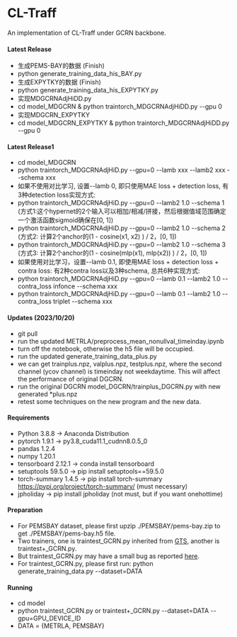 # CL-Traff
An implementation of CL-Traff under GCRN backbone.
#### Latest Release
* 生成PEMS-BAY的数据 (Finish)
* python generate_training_data_his_BAY.py
* 生成EXPYTKY的数据 (Finish)
* python generate_training_data_his_EXPYTKY.py
* 实现MDGCRNAdjHiDD.py
* cd model_MDGCRN & python traintorch_MDGCRNAdjHiDD.py --gpu 0
* 实现MDGCRN_EXPYTKY
* cd model_MDGCRN_EXPYTKY & python traintorch_MDGCRNAdjHiDD.py --gpu 0

#### Latest Release1
* cd model_MDGCRN
* python traintorch_MDGCRNAdjHiD.py --gpu=0 --lamb xxx --lamb2 xxx --schema xxx
* 如果不使用对比学习, 设置--lamb 0, 即只使用MAE loss + detection loss, 有3种detection loss实现方式:
* python traintorch_MDGCRNAdjHiD.py --gpu=0 --lamb2 1.0 --schema 1 (方式1:这个hypernet的2个输入可以相加/相减/拼接，然后根据值域范围确定一个激活函数sigmoid确保在[0, 1])
* python traintorch_MDGCRNAdjHiD.py --gpu=0 --lamb2 1.0 --schema 2 (方式2: 计算2个anchor的(1 - cosine(x1, x2) ) / 2，[0, 1])
* python traintorch_MDGCRNAdjHiD.py --gpu=0 --lamb2 1.0 --schema 3 (方式3: 计算2个anchor的(1 - cosine(mlp(x1), mlp(x2)) ) / 2，[0, 1])
* 如果使用对比学习，设置--lamb 0.1, 即使用MAE loss + detection loss + contra loss: 有2种contra loss以及3种schema, 总共6种实现方式:
* python traintorch_MDGCRNAdjHiD.py --gpu=0 --lamb 0.1 --lamb2 1.0 --contra_loss infonce --schema xxx
* python traintorch_MDGCRNAdjHiD.py --gpu=0 --lamb 0.1 --lamb2 1.0 --contra_loss triplet --schema xxx

#### Updates (2023/10/20)
* git pull
* run the updated METRLA/preprocess_mean_nonullval_timeinday.ipynb
* turn off the notebook, otherwise the h5 file will be occupied.
* run the updated generate_training_data_plus.py
* we can get trainplus.npz, valplus.npz, testplus.npz, where the second channel (ycov channel) is timeinday not weekdaytime. This will affect the performance of original DGCRN.
* run the original DGCRN model_DGCRN/trainplus_DGCRN.py with new generated *plus.npz
* retest some techniques on the new program and the new data.

#### Requirements
* Python 3.8.8 -> Anaconda Distribution
* pytorch 1.9.1 -> py3.8_cuda11.1_cudnn8.0.5_0
* pandas 1.2.4 
* numpy 1.20.1
* tensorboard 2.12.1 -> conda install tensorboard
* setuptools 59.5.0 -> pip install setuptools==59.5.0
* torch-summary 1.4.5 -> pip install torch-summary https://pypi.org/project/torch-summary/ (must necessary)
* jpholiday -> pip install jpholiday (not must, but if you want onehottime)

#### Preparation
* For PEMSBAY dataset, please first upzip ./PEMSBAY/pems-bay.zip to get ./PEMSBAY/pems-bay.h5 file.
* Two trainers, one is traintest_GCRN.py inherited from [GTS](https://github.com/chaoshangcs/GTS), another is traintest+_GCRN.py.
* But traintest_GCRN.py may have a small bug as reported [here](https://github.com/deepkashiwa20/MegaCRN/issues/1#issuecomment-1445274957).
* For traintest_GCRN.py, please first run: python generate_training_data.py --dataset=DATA

#### Running
* cd model
* python traintest_GCRN.py or traintest+_GCRN.py --dataset=DATA --gpu=GPU_DEVICE_ID 
* DATA = {METRLA, PEMSBAY}
